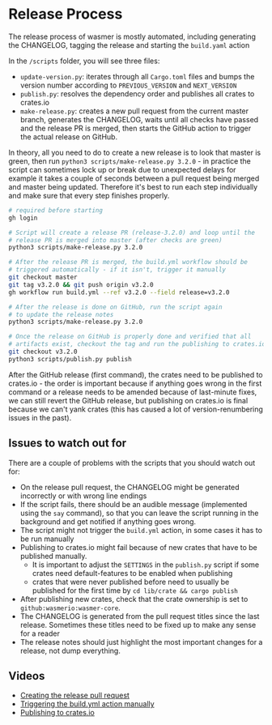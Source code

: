 # Release Process

The release process of wasmer is mostly automated, including generating the CHANGELOG,
tagging the release and starting the `build.yaml` action 

In the `/scripts` folder, you will see three files:

- `update-version.py`: iterates through all `Cargo.toml` files and bumps the version number
according to `PREVIOUS_VERSION` and `NEXT_VERSION`
- `publish.py`: resolves the dependency order and publishes all crates to crates.io
- `make-release.py`: creates a new pull request from the current master branch, generates the
CHANGELOG, waits until all checks have passed and the release PR is merged, then starts the 
GitHub action to trigger the actual release on GitHub.

In theory, all you need to do to create a new release is to look that master is green, then
run `python3 scripts/make-release.py 3.2.0` - in practice the script can sometimes lock up or
break due to unexpected delays for example it takes a couple of seconds between a pull request
being merged and master being updated. Therefore it's best to run each step individually and
make sure that every step finishes properly.

```sh
# required before starting
gh login

# Script will create a release PR (release-3.2.0) and loop until the 
# release PR is merged into master (after checks are green)
python3 scripts/make-release.py 3.2.0

# After the release PR is merged, the build.yml workflow should be
# triggered automatically - if it isn't, trigger it manually
git checkout master
git tag v3.2.0 && git push origin v3.2.0
gh workflow run build.yml --ref v3.2.0 --field release=v3.2.0

# After the release is done on GitHub, run the script again 
# to update the release notes
python3 scripts/make-release.py 3.2.0

# Once the release on GitHub is properly done and verified that all
# artifacts exist, checkout the tag and run the publishing to crates.io
git checkout v3.2.0
python3 scripts/publish.py publish
``` 

After the GitHub release (first command), the crates need to be 
published to crates.io - the order is important because if anything 
goes wrong in the first command or a release needs to be amended
because of last-minute fixes, we can still revert the GitHub release, 
but publishing on crates.io is final because we can't yank crates 
(this has caused a lot of version-renumbering issues in the past).

## Issues to watch out for

There are a couple of problems with the scripts that you should watch out for:

- On the release pull request, the CHANGELOG might be generated incorrectly or with wrong line endings
- If the script fails, there should be an audible message (implemented using the `say` command), so that you
  can leave the script running in the background and get notified if anything goes wrong.
- The script might not trigger the `build.yml` action, in some cases it has to be run manually
- Publishing to crates.io might fail because of new crates that have to be published manually.
    - It is important to adjust the `SETTINGS` in the `publish.py` script if some crates need default-features
      to be enabled when publishing
    - crates that were never published before need to usually be published for the first time 
      by `cd lib/crate && cargo publish`
- After publishing new crates, check that the crate ownership is set to `github:wasmerio:wasmer-core`.
- The CHANGELOG is generated from the pull request titles since the last release. Sometimes these titles need
  to be fixed up to make any sense for a reader
- The release notes should just highlight the most important changes for a release, not dump everything.

## Videos

- [Creating the release pull request](https://www.youtube.com/watch?v=RMPTT-rnykA)
- [Triggering the build.yml action manually]()
- [Publishing to crates.io]()

